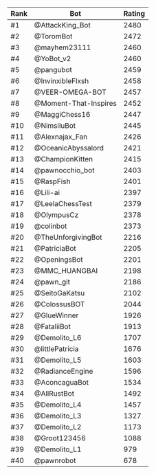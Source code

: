Rank|Bot|Rating
---|---|---
#1|@AttackKing_Bot|2480
#2|@ToromBot|2472
#3|@mayhem23111|2460
#4|@YoBot_v2|2460
#5|@pangubot|2459
#6|@InvinxibleFlxsh|2458
#7|@VEER-OMEGA-BOT|2457
#8|@Moment-That-Inspires|2452
#9|@MaggiChess16|2447
#10|@NimsiluBot|2445
#11|@Alexnajax_Fan|2426
#12|@OceanicAbyssalord|2421
#13|@ChampionKitten|2415
#14|@pawnocchio_bot|2403
#15|@RaspFish|2401
#16|@Lili-ai|2397
#17|@LeelaChessTest|2379
#18|@OlympusCz|2378
#19|@colinbot|2373
#20|@TheUnforgivingBot|2216
#21|@PatriciaBot|2205
#22|@OpeningsBot|2201
#23|@MMC_HUANGBAI|2198
#24|@pawn_git|2186
#25|@SeitoGaKatsu|2102
#26|@ColossusBOT|2044
#27|@GlueWinner|1926
#28|@FataliiBot|1913
#29|@Demolito_L6|1707
#30|@littlePatricia|1676
#31|@Demolito_L5|1603
#32|@RadianceEngine|1596
#33|@AconcaguaBot|1534
#34|@AllRustBot|1492
#35|@Demolito_L4|1457
#36|@Demolito_L3|1327
#37|@Demolito_L2|1173
#38|@Groot123456|1088
#39|@Demolito_L1|979
#40|@pawnrobot|678
